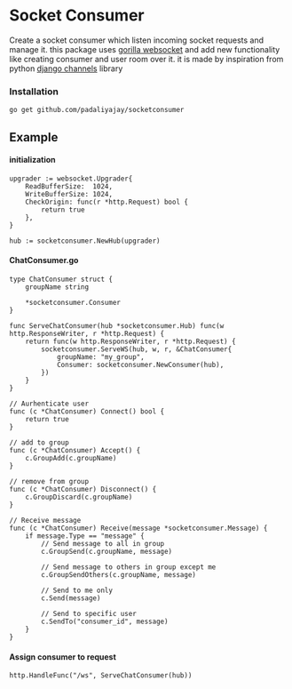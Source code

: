 # Socket Consumer
Create a socket consumer which listen incoming socket requests and manage it. this package uses [gorilla websocket](https://github.com/gorilla/websocket) and add new functionality like creating consumer and user room over it. it is made by inspiration from python [django channels](https://github.com/django/channels) library


### Installation

    go get github.com/padaliyajay/socketconsumer

## Example

#### initialization

    upgrader := websocket.Upgrader{
    	ReadBufferSize:  1024,
    	WriteBufferSize: 1024,
    	CheckOrigin: func(r *http.Request) bool {
    		return true
    	},
    }
    
    hub := socketconsumer.NewHub(upgrader)

#### ChatConsumer.go

    type ChatConsumer struct {
    	groupName string
    	
    	*socketconsumer.Consumer
    }
    
    func ServeChatConsumer(hub *socketconsumer.Hub) func(w http.ResponseWriter, r *http.Request) {
    	return func(w http.ResponseWriter, r *http.Request) {
    		socketconsumer.ServeWS(hub, w, r, &ChatConsumer{
    			groupName: "my_group",
    			Consumer: socketconsumer.NewConsumer(hub),
    		})
    	}
    }
    
    // Aurhenticate user
    func (c *ChatConsumer) Connect() bool {
    	return true
    }
    
    // add to group
    func (c *ChatConsumer) Accept() {
    	c.GroupAdd(c.groupName)
    }
    
    // remove from group
    func (c *ChatConsumer) Disconnect() {
    	c.GroupDiscard(c.groupName)
    }
    
    // Receive message
    func (c *ChatConsumer) Receive(message *socketconsumer.Message) {
    	if message.Type == "message" {
    		// Send message to all in group
    		c.GroupSend(c.groupName, message)
    
    		// Send message to others in group except me
    		c.GroupSendOthers(c.groupName, message)
    
    		// Send to me only
    		c.Send(message)
    
    		// Send to specific user
    		c.SendTo("consumer_id", message)
    	}
    }

#### Assign consumer to request

    http.HandleFunc("/ws", ServeChatConsumer(hub))
